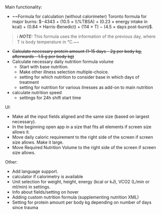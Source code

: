 Main functionality:
- ~~Formula for calculation (without calorimeter) Toronto formula for major burns: $−4343 + (10.5 × \\%TBSA) + (0.23 × energy intake in kcal) + (0.84 × Harris-Benedict) + (114 × T) − (4.5 × days post-burn)$. 
> ℹ️ **_NOTE:_** This formula uses the information of the previous day, where T is body temperature in °C.~~
- ~~Calculate necessary protein amount (1-15 days - 2g per body kg, afterwards - 1.5 g per body kg)~~
- Calculate necessary daily nutrition formula volume
	- Start with base nutrition.
	- Make other illness selection multiple-choice.
	- setting for which nutrition to consider base in which days of treatment
	- setting for nutrition for various ilnesses as add-on to main nutrition
- calculate nutrition speed
	- settings for 24h shift start time

UI:
- Make all the input fields aligned and the same size (based on largest necessary).
- In the beginning open app in a size that fits all elements if screen size allows it.
- Move daily caloric requirement to the right side of the screen if screen size allows. Make it large.
- Move Required Nutrition Volume to the right side of the screen if screen size allows.

Other:
- Add language support.
- calculator if calorimetry is available
- Unit selection for weight, height, energy (kcal or kJ), VCO2 (L/min or ml/min) in settings.
- Info about fields/setting on hover
- Adding custom nutrition formula (supplementing nutrition XML)
- Setting for protein amount per body kg depending on number of days since trauma


